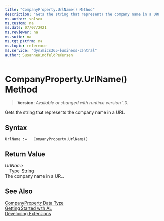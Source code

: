 ```yaml
---
title: "CompanyProperty.UrlName() Method"
description: "Gets the string that represents the company name in a URL."
ms.author: solsen
ms.custom: na
ms.date: 07/07/2021
ms.reviewer: na
ms.suite: na
ms.tgt_pltfrm: na
ms.topic: reference
ms.service: "dynamics365-business-central"
author: SusanneWindfeldPedersen
---
```

[//]: # (START>DO_NOT_EDIT)
[//]: # (IMPORTANT:Do not edit any of the content between here and the END>DO_NOT_EDIT.)
[//]: # (Any modifications should be made in the .xml files in the ModernDev repo.)
# CompanyProperty.UrlName() Method
> **Version**: _Available or changed with runtime version 1.0._

Gets the string that represents the company name in a URL.


## Syntax
```AL
UrlName :=   CompanyProperty.UrlName()
```


## Return Value
*UrlName*  
&emsp;Type: [String](../string/string-data-type.md)  
The company name in a URL.


[//]: # (IMPORTANT: END>DO_NOT_EDIT)
## See Also
[CompanyProperty Data Type](companyproperty-data-type.md)  
[Getting Started with AL](../../devenv-get-started.md)  
[Developing Extensions](../../devenv-dev-overview.md)